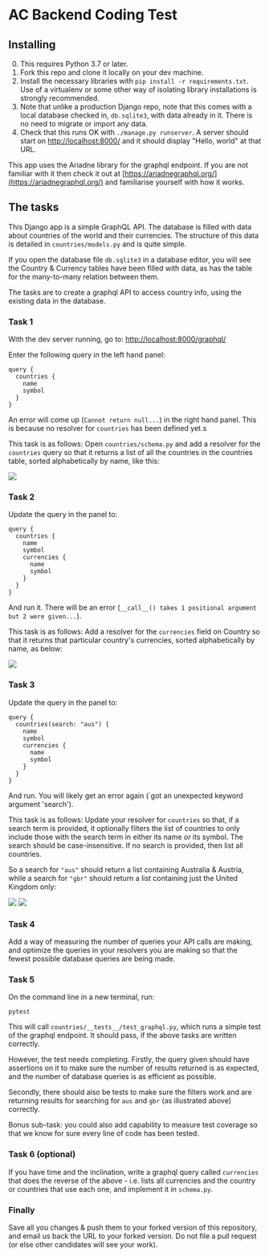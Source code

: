 # AC Backend Coding Test

## Installing

0. This requires Python 3.7 or later.
1. Fork this repo and clone it locally on your dev machine.
2. Install the necessary libraries with `pip install -r requirements.txt`. Use of a virtualenv or some other way of isolating library installations is strongly recommended.
2. Note that unlike a production Django repo, note that this comes with a local database checked in, `db.sqlite3`, with data already in it. There is no need to migrate or import any data.
3. Check that this runs OK with `./manage.py runserver`. A server should start on [http://localhost:8000/](http://localhost:8000/) and it should display "Hello, world" at that URL.

This app uses the Ariadne library for the graphql endpoint. If you are not familiar with it then check it out at [https://ariadnegraphql.org/](https://ariadnegraphql.org/) and familiarise yourself with how it works.

## The tasks

This Django app is a simple GraphQL API. The database is filled with data about countries of the world and their currencies. The structure of this data is detailed in `countries/models.py` and is quite simple.

If you open the database file `db.sqlite3` in a database editor, you will see the Country & Currency tables have been filled with data, as has the table for the many-to-many relation between them.

The tasks are to create a graphql API to access country info, using the existing data in the database.

### Task 1

With the dev server running, go to: [http://localhost:8000/graphql/](http://localhost:8000/graphql/)

Enter the following query in the left hand panel:

```
query {
  countries {
    name
    symbol
  }
}
```

An error will come up (`Cannot return null...`) in the right hand panel. This is because no resolver for `countries` has been defined yet.s

This task is as follows: Open `countries/schema.py` and add a resolver for the `countries` query so that it returns a list of all the countries in the countries table, sorted alphabetically by name, like this:

![](/images/screenshot1.png)

### Task 2

Update the query in the panel to:

```
query {
  countries {
    name
    symbol
    currencies {
      name
      symbol
    }
  }
}
```

And run it. There will be an error (`__call__() takes 1 positional argument but 2 were given...`).

This task is as follows: Add a resolver for the `currencies` field on Country so that it returns that particular country's currencies, sorted alphabetically by name, as below:

![](/images/screenshot2.png)

### Task 3

Update the query in the panel to:

```
query {
  countries(search: "aus") {
    name
    symbol
    currencies {
      name
      symbol
    }
  }
}
```

And run. You will likely get an error again (`got an unexpected keyword argument 'search').

This task is as follows: Update your resolver for `countries` so that, if a search term is provided, it optionally filters the list of countries to only include those with the search term in either its name _or_ its symbol. The search should be case-insensitive. If no search is provided, then list all countries.

So a search for `"aus"` should return a list containing Australia & Austria, while a search for `"gbr"` should return a list containing just the United Kingdom only:

![](/images/screenshot3.png)
![](/images/screenshot4.png)

### Task 4

Add a way of measuring the number of queries your API calls are making, and optimize the queries in your resolvers you are making so that the fewest possible database queries are being made.

### Task 5

On the command line in a new terminal, run:

    pytest

This will call `countries/__tests__/test_graphql.py`, which runs a simple test of the graphql endpoint. It should pass, if the above tasks are written correctly.

However, the test needs completing. Firstly, the query given should have assertions on it to make sure the number of results returned is as expected, and the number of database queries is as efficient as possible.

Secondly, there should also be tests to make sure the filters work and are returning results for searching for `aus` and `gbr` (as illustrated above) correctly.

Bonus sub-task: you could also add capability to measure test coverage so that we know for sure every line of code has been tested.

### Task 6 (optional)

If you have time and the inclination, write a graphql query called `currencies` that does the reverse of the above - i.e. lists all currencies and the country or countries that use each one, and implement it in `schema.py`.

### Finally

Save all you changes & push them to your forked version of this repository, and email us back the URL to your forked version. Do not file a pull request (or else other candidates will see your work).
